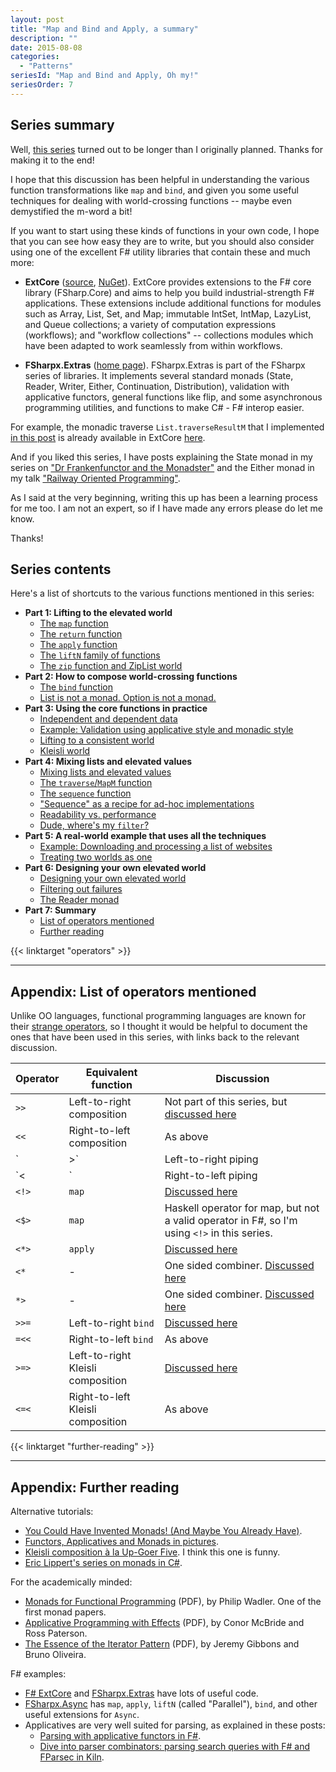 ```yaml
---
layout: post
title: "Map and Bind and Apply, a summary"
description: ""
date: 2015-08-08
categories:
  - "Patterns"
seriesId: "Map and Bind and Apply, Oh my!"
seriesOrder: 7
---
```


## Series summary

Well, [this series](/series/map-and-bind-and-apply-oh-my.html) turned out to be longer than I originally planned. Thanks for making it to the end!

I hope that this discussion has been helpful in understanding the various function transformations like `map` and `bind`, and given you some useful techniques for dealing with world-crossing functions -- maybe even demystified the m-word a bit!

If you want to start using these kinds of functions in your own code, I hope that you can see how easy they are to write, but you should also consider using one of the excellent F# utility libraries that contain these and much more:

* **ExtCore** ([source](https://github.com/jack-pappas/ExtCore), [NuGet](https://www.nuget.org/packages/ExtCore/)). ExtCore provides extensions to the F# core library (FSharp.Core) and aims to help you build industrial-strength F# applications. These extensions include additional functions for modules such as Array, List, Set, and Map; immutable IntSet, IntMap, LazyList, and Queue collections; a variety of computation expressions (workflows); and "workflow collections" -- collections modules which have been adapted to work seamlessly from within workflows.

* **FSharpx.Extras** ([home page](https://fsprojects.github.io/FSharpx.Extras/)). FSharpx.Extras is part of the FSharpx series of libraries. It implements several standard monads (State, Reader, Writer, Either, Continuation, Distribution), validation with applicative functors, general functions like flip, and some asynchronous programming utilities, and functions to make C# - F# interop easier.

For example, the monadic traverse `List.traverseResultM` that I implemented [in this post](/posts/elevated-world-4/#traverse) is already available in ExtCore [here](https://github.com/jack-pappas/ExtCore/blob/4fc2302e74a9b5217d980e5ce2680f0b3db26c3d/ExtCore/ControlCollections.Choice.fs#L398).

And if you liked this series, I have posts explaining the State monad in my series on ["Dr Frankenfunctor and the Monadster"](/posts/monadster/) and the Either monad in my talk ["Railway Oriented Programming"](/rop/).

As I said at the very beginning, writing this up has been a learning process for me too. I am not an expert, so if I have made any errors please do let me know.

Thanks!

## Series contents

Here's a list of shortcuts to the various functions mentioned in this series:

* **Part 1: Lifting to the elevated world**
  * [The `map` function](/posts/elevated-world/#map)
  * [The `return` function](/posts/elevated-world/#return)
  * [The `apply` function](/posts/elevated-world/#apply)
  * [The `liftN` family of functions](/posts/elevated-world/#lift)
  * [The `zip` function and ZipList world](/posts/elevated-world/#zip)
* **Part 2: How to compose world-crossing functions**
  * [The `bind` function](/posts/elevated-world-2/#bind)
  * [List is not a monad. Option is not a monad.](/posts/elevated-world-2/#not-a-monad)
* **Part 3: Using the core functions in practice**
  * [Independent and dependent data](/posts/elevated-world-3/#dependent)
  * [Example: Validation using applicative style and monadic style](/posts/elevated-world-3/#validation)
  * [Lifting to a consistent world](/posts/elevated-world-3/#consistent)
  * [Kleisli world](/posts/elevated-world-3/#kleisli)
* **Part 4: Mixing lists and elevated values**
  * [Mixing lists and elevated values](/posts/elevated-world-4/#mixing)
  * [The `traverse`/`MapM` function](/posts/elevated-world-4/#traverse)
  * [The `sequence` function](/posts/elevated-world-4/#sequence)
  * ["Sequence" as a recipe for ad-hoc implementations](/posts/elevated-world-4/#adhoc)
  * [Readability vs. performance](/posts/elevated-world-4/#readability)
  * [Dude, where's my `filter`?](/posts/elevated-world-4/#filter)
* **Part 5: A real-world example that uses all the techniques**
  * [Example: Downloading and processing a list of websites](/posts/elevated-world-5/#asynclist)
  * [Treating two worlds as one](/posts/elevated-world-5/#asyncresult)
* **Part 6: Designing your own elevated world**
  * [Designing your own elevated world](/posts/elevated-world-6/#part6)
  * [Filtering out failures](/posts/elevated-world-6/#filtering)
  * [The Reader monad](/posts/elevated-world-6/#readermonad)
* **Part 7: Summary**
  * [List of operators mentioned](/posts/elevated-world-7/#operators)
  * [Further reading](/posts/elevated-world-7/#further-reading)

{{< linktarget "operators" >}}

----

## Appendix: List of operators mentioned

Unlike OO languages, functional programming languages are known for their [strange operators](http://en.cppreference.com/w/cpp/language/operator_precedence), so I thought it would be helpful to document the ones that have been used in this series, with links back to the relevant discussion.

| Operator    | Equivalent function               | Discussion                                                                                         |
| ----------- | --------------------------------- | -------------------------------------------------------------------------------------------------- |
| `>>`  | Left-to-right composition         | Not part of this series, but [discussed here](/posts/function-composition/)                        |
| `<<`  | Right-to-left composition         | As above                                                                                           |
| `|>`     | Left-to-right piping              | As above                                                                                           |
| `<|`     | Right-to-left piping              | As above                                                                                           |
| `<!>` | `map`                             | [Discussed here](/posts/elevated-world/#map)                                                       |
| `<$>` | `map`                             | Haskell operator for map, but not a valid operator in F#, so I'm using `<!>` in this series. |
| `<*>` | `apply`                           | [Discussed here](/posts/elevated-world/#apply)                                                     |
| `<*`     | -                                 | One sided combiner. [Discussed here](/posts/elevated-world/#lift)                                  |
| `*>`     | -                                 | One sided combiner. [Discussed here](/posts/elevated-world/#lift)                                  |
| `>>=` | Left-to-right `bind`              | [Discussed here](/posts/elevated-world-2/#bind)                                                    |
| `=<<` | Right-to-left `bind`              | As above                                                                                           |
| `>=>` | Left-to-right Kleisli composition | [Discussed here](/posts/elevated-world-3/#kleisli)                                                 |
| `<=<` | Right-to-left Kleisli composition | As above                                                                                           |


{{< linktarget "further-reading" >}}

----

## Appendix: Further reading

Alternative tutorials:

* [You Could Have Invented Monads! (And Maybe You Already Have)](http://blog.sigfpe.com/2006/08/you-could-have-invented-monads-and.html).
* [Functors, Applicatives and Monads in pictures](http://adit.io/posts/2013-04-17-functors,_applicatives,_and_monads_in_pictures.html).
* [Kleisli composition à la Up-Goer Five](http://mergeconflict.com/kleisli-composition-a-la-up-goer-five/). I think this one is funny.
* [Eric Lippert's series on monads in C#](http://ericlippert.com/category/monads/).

For the academically minded:

* [Monads for Functional Programming](http://homepages.inf.ed.ac.uk/wadler/papers/marktoberdorf/baastad.pdf) (PDF), by Philip Wadler. One of the first monad papers.
* [Applicative Programming with Effects](http://www.soi.city.ac.uk/~ross/papers/Applicative.pdf) (PDF), by Conor McBride and Ross Paterson.
* [The Essence of the Iterator Pattern](http://www.comlab.ox.ac.uk/jeremy.gibbons/publications/iterator.pdf) (PDF), by Jeremy Gibbons and Bruno Oliveira.

F# examples:

* [F# ExtCore](https://github.com/jack-pappas/ExtCore) and [FSharpx.Extras](https://github.com/fsprojects/FSharpx.Extras/blob/master/src/FSharpx.Extras/ComputationExpressions/Monad.fs) have lots of useful code.
* [FSharpx.Async](https://github.com/fsprojects/FSharpx.Async/blob/master/src/FSharpx.Async/Async.fs) has `map`, `apply`, `liftN` (called "Parallel"), `bind`, and other useful extensions for `Async`.
* Applicatives are very well suited for parsing, as explained in these posts:
  * [Parsing with applicative functors in F#](http://bugsquash.blogspot.co.uk/2011/01/parsing-with-applicative-functors-in-f.html).
  * [Dive into parser combinators: parsing search queries with F# and FParsec in Kiln](http://blog.fogcreek.com/fparsec/).

